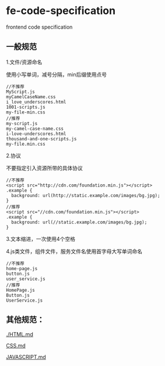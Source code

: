 # fe-code-specification
frontend code specification

## 一般规范

1.文件/资源命名

使用小写单词，减号分隔，min后缀使用点号
```
//不推荐
MyScript.js
myCamelCaseName.css
i_love_underscores.html
1001-scripts.js
my-file-min.css
//推荐
my-script.js
my-camel-case-name.css
i-love-underscores.html
thousand-and-one-scripts.js
my-file.min.css
```

2.协议

不要指定引入资源所带的具体协议
```
//不推荐
<script src="http://cdn.com/foundation.min.js"></script>
.example {
  background: url(http://static.example.com/images/bg.jpg);
}
//推荐
<script src="//cdn.com/foundation.min.js"></script>
.example {
  background: url(//static.example.com/images/bg.jpg);
}
```

3.文本缩进，一次使用4个空格 

4.js类文件，组件文件，服务文件名使用首字母大写单词命名
```
//不推荐
home-page.js
button.js
user_service.js
//推荐
HomePage.js
Button.js
UserService.js
```

## 其他规范：

[./HTML.md](HTML编码规范)

[CSS.md](CSS编码规范)

[JAVASCRIPT.md](JAVASCRIPT编码规范)












